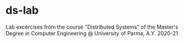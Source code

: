 # ds-lab
Lab excercises from the course "Distributed Systems" of the Master's Degree in Computer Engineering @ University of Parma, A.Y. 2020-21
